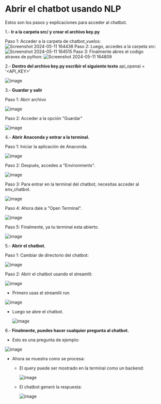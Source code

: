 # Abrir el chatbot usando NLP

Estos son los pasos y explicaciones para acceder al chatbot.

1.- **Ir a la carpeta src/ y crear el archivo key.py**

Paso 1: Acceder a la carpeta de chatbot_vuelos:
![Screenshot 2024-05-11 164436](https://github.com/balmorejbk/chatbot_vuelos/assets/66956963/a87a6b98-3e36-4518-ac8e-5856f4713c62)
Paso 2: Luego, accedes a la carpeta src:
![Screenshot 2024-05-11 164515](https://github.com/balmorejbk/chatbot_vuelos/assets/66956963/2e7dd8d2-67a8-4212-9c20-04c74b0aa32c)
Paso 3: Finalmente abres el codigo atraves de python:
![Screenshot 2024-05-11 164809](https://github.com/balmorejbk/chatbot_vuelos/assets/66956963/28760426-f6e8-4af0-959c-38c50f182869)

2.- **Dentro del archivo key.py escribir el siguiente texto**
api_openai = '<API_KEY>'

![image](https://github.com/balmorejbk/chatbot_vuelos/assets/66956963/32dd78dc-1d36-4aa0-a176-73a03b5392e2)


3.- **Guardar y salir**

Paso 1: Abrir archivo 

![image](https://github.com/balmorejbk/chatbot_vuelos/assets/66956963/5a8a9c02-4bf8-4ee7-8a57-7e7a45cac056)

Paso 2: Acceder a la opción "Guardar"

![image](https://github.com/balmorejbk/chatbot_vuelos/assets/66956963/715258cd-2e2e-4e23-b276-b1d380c05742)


4.- **Abrir Anaconda y entrar a la terminal.**

  Paso 1: Iniciar la aplicación de Anaconda.
  
  ![image](https://github.com/balmorejbk/chatbot_vuelos/assets/66956963/d5151c16-d723-413f-a365-209d5ff537fc)
  
  Paso 2: Después, accedes a "Environments".
  
  ![image](https://github.com/balmorejbk/chatbot_vuelos/assets/66956963/99345066-8b2c-436b-96c4-44c86e837366)
  
  Paso 3: Para entrar en la terminal del chatbot, necesitas acceder al env_chatbot.
  
  ![image](https://github.com/balmorejbk/chatbot_vuelos/assets/66956963/6fe6941f-04d2-4e32-8a73-b2fbc79a4581)
  
  Paso 4: Ahora dale a "Open Terminal".
  
  ![image](https://github.com/balmorejbk/chatbot_vuelos/assets/66956963/c7296b24-37b0-4920-b73f-54a3a6ec9565)
  
  Paso 5: Finalmente, ya tu terminal esta abierto.

  ![image](https://github.com/balmorejbk/chatbot_vuelos/assets/66956963/c21ebe97-f005-4cf8-b7b2-77621598f7b5)


5.- **Abrir el chatbot.**

Paso 1: Cambiar de directorio del chatbot:

![image](https://github.com/balmorejbk/chatbot_vuelos/assets/66956963/be6ef8d6-bb6e-4b5c-b713-463574e31149)

Paso 2: Abrir el chatbot usando el streamlit:

![image](https://github.com/balmorejbk/chatbot_vuelos/assets/66956963/00fd8d88-171c-4580-8fed-3723ae55585b)

* Primero usas el streamlit run <archivo python>

![image](https://github.com/balmorejbk/chatbot_vuelos/assets/66956963/ad519833-fead-4dcd-8e8e-367b7b5b6821)

* Luego se abre el chatbot.

  ![image](https://github.com/balmorejbk/chatbot_vuelos/assets/66956963/2949fd9c-4993-4302-bc57-615cb06de5dd)


6.- **Finalmente, puedes hacer cualquier pregunta al chatbot.**

* Esto es una pregunta de ejemplo:
  
![image](https://github.com/balmorejbk/chatbot_vuelos/assets/66956963/8b75caec-3a08-41a4-95fd-f1556f8729da)

* Ahora se muestra como se procesa:
  
  - El query puede ser mostrado en la terminal como un backend:
    
    ![image](https://github.com/balmorejbk/chatbot_vuelos/assets/66956963/1c27cc8a-7ccc-4849-8d22-0abe40afc440)

  - El chatbot generó la respuesta:

    ![image](https://github.com/balmorejbk/chatbot_vuelos/assets/66956963/9ec168aa-6a31-4452-99ab-4da2ac381821)

    

